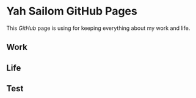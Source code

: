 # Yah Sailom GitHub Pages
This *GitHub* page is using for keeping everything about my work and life.

## Work




## Life



## Test
